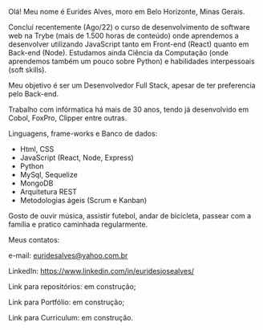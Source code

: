 Olá! 
Meu nome é Eurides Alves, moro em Belo Horizonte, Minas Gerais.

Concluí recentemente (Ago/22) o curso de desenvolvimento de software web na Trybe (mais de 1.500 horas de conteúdo) onde aprendemos a desenvolver utilizando JavaScript tanto em Front-end (React) quanto em Back-end (Node). Estudamos ainda Ciência da Computação (onde aprendemos também um pouco sobre Python) e habilidades interpessoais (soft skills).

Meu objetivo é ser um Desenvolvedor Full Stack, apesar de ter preferencia pelo Back-end.

Trabalho com infórmatica há mais de 30 anos, tendo já desenvolvido em Cobol, FoxPro, Clipper entre outras.

Linguagens, frame-works e Banco de dados:
* Html, CSS
* JavaScript (React, Node, Express)
* Python
* MySql, Sequelize
* MongoDB
* Arquitetura REST
* Metodologias ágeis (Scrum e Kanban)

Gosto de ouvir música, assistir futebol, andar de bicicleta, passear com a família e pratico caminhada regularmente.

Meus contatos:

e-mail: euridesalves@yahoo.com.br

LinkedIn: https://www.linkedin.com/in/euridesjosealves/

Link para repositórios: em construção;

Link para Portfólio: em construção;

Link para Curriculum: em construção.

